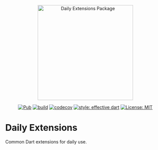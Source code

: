 <p align="center">
<img src="https://raw.githubusercontent.com/phimary/daily_extensions/master/docs/logo.png" height="300" alt="Daily Extensions Package" />
</p>

<p align="center">
<a href="https://pub.dev/packages/daily_extensions"><img src="https://img.shields.io/pub/v/daily_extensions.svg" alt="Pub"></a>
<a href="https://github.com/phimary/daily_extensions/actions"><img src="https://github.com/phimary/daily_extensions/workflows/build/badge.svg" alt="build"></a>
<a href="https://app.codecov.io/gh/phimary/daily_extensions"><img src="https://codecov.io/gh/phimary/daily_extensions/branch/master/graph/badge.svg" alt="codecov"></a>
<a href="https://dart.dev/guides/language/effective-dart"><img src="https://img.shields.io/badge/style-effective_dart-40c4ff.svg" alt="style: effective dart"></a>
<a href="https://opensource.org/licenses/MIT"><img src="https://img.shields.io/badge/license-MIT-purple.svg" alt="License: MIT"></a>
</p>

# Daily Extensions
Common Dart extensions for daily use.
